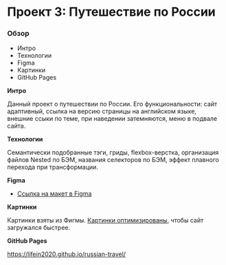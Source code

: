 # Проект 3: Путешествие по России

### Обзор
* Интро
* Технологии
* Figma
* Картинки
* GitHub Pages

**Интро**

Данный проект о путешествии по России. Его функциональности: сайт адаптивный, ссылка на версию страницы на английском языке, внешние ссыки по теме, при наведении затемняются, меню в подвале сайта.

**Технологии**

Семантически подобранные тэги, гриды, flexbox-верстка, организация файлов Nested по БЭМ, названия селекторов по БЭМ, эффект плавного перехода при трансформации.

**Figma**

* [Ссылка на макет в Figma](https://www.figma.com/file/5S2WSbEFL6awjVWJ0NWL8Q/Sprint-3_-Russia-_-desktop-mobile?node-id=28503%3A0)

**Картинки**

Картинки взяты из Фигмы. [Картинки оптимизированы](https://tinypng.com/), чтобы сайт загружался быстрее.

**GitHub Pages**

https://lifein2020.github.io/russian-travel/

